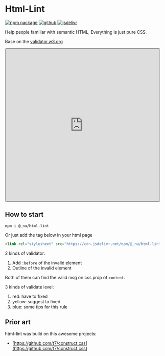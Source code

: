 # Html-Lint

[![npm package](https://img.shields.io/npm/v/@_nu/html-lint.svg)](https://www.npmjs.org/package/@_nu/html-lint)
[![github](https://img.shields.io/github/stars/nu-system/html-lint.svg?style=social)](https://github.com/nu-system/html-lint)
[![jsdelivr](https://data.jsdelivr.com/v1/package/npm/@_nu/html-lint/badge)](https://www.jsdelivr.com/package/npm/@_nu/html-lint)

Help people familiar with semantic HTML, Everything is just pure CSS.

Base on the [validator.w3.org](https://validator.w3.org/)

<iframe src="https://nu-system.github.io/html-lint/" style="width:100%; height:500px; border:1px solid #333; border-radius: 4px; overflow:hidden;" sandbox="allow-modals allow-forms allow-popups allow-scripts allow-same-origin"></iframe>


## How to start

```
npm i @_nu/html-lint
```

Or just add the tag below in your html page

```HTML
<link rel="stylesheet" src="https://cdn.jsdelivr.net/npm/@_nu/html-lint/css/debug.css" />
```

2 kinds of validator:
1. Add `:before` of the invalid element
2. Outline of the invalid element

Both of them can find the valid msg on css prop of `content`.

3 kinds of validate level:
1. red: have to fixed
2. yellow: suggest to fixed
3. blue: some tips for this rule


## Prior art

html-lint was build on this awesome projects:

* [https://github.com/t7/construct.css](https://github.com/t7/construct.css)
